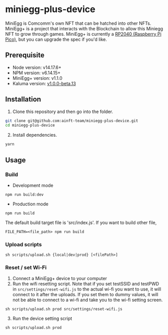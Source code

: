# miniegg-plus-device
MiniEgg is Comcomm's own NFT that can be hatched into other NFTs. MiniEgg+ is a project that interacts with the Blockchain to allow this Miniegg NFT to grow through games. MiniEgg+ is currently a [RP2040 (Raspberry Pi Pico)](https://www.raspberrypi.com/products/raspberry-pi-pico/), but you can upgrade the spec if you'd like.

## Prerequisite
- Node version: v14.17.6+
- NPM version: v6.14.15+
- MiniEgg+ version: v1.1.0
- Kaluma version: [v1.0.0-beta.13](https://github.com/kaluma-project/kaluma/releases/tag/1.0.0-beta.13)

## Installation

1. Clone this repository and then go into the folder.
```bash
git clone git@github.com:ainft-team/miniegg-plus-device.git
cd miniegg-plus-device
```
2. Install dependencies.
```bash
yarn
```

## Usage
### Build
- Development mode
```
npm run build:dev
```
- Production mode
```
npm run build
```

The default build target file is 'src/index.js'. If you want to build other file,
```
FILE_PATH=<file_path> npm run build
```

### Upload scripts
```
sh scripts/upload.sh {local|dev|prod} [<filePath>]
```

### Reset / set Wi-Fi
1. Connect a MiniEgg+ device to your computer
2. Run the wifi resetting script. Note that if you set testSSID and testPWD in `src/settings/reset-wifi.js` to the actual wi-fi you want to use, it will connect to it after the uploads. If you set them to dummy values, it will not be able to connect to a wi-fi and take you to the wi-fi setting screen.
```
sh scripts/upload.sh prod src/settings/reset-wifi.js
```
3. Run the device setting script
```
sh scripts/upload.sh prod
```
